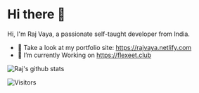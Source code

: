 # Hi there 👋
Hi, I'm Raj Vaya, a passionate self-taught developer from India.

- :100: Take a look at my portfolio site: https://rajvaya.netlify.com
- 🌱 I’m currently Working on https://flexeet.club

![Raj's github stats](https://github-readme-stats.vercel.app/api?username=rajvaya&show_icons=true)

![Visitors](https://visitor-badge.glitch.me/badge?page_id=rajvaya.rajvaya)




